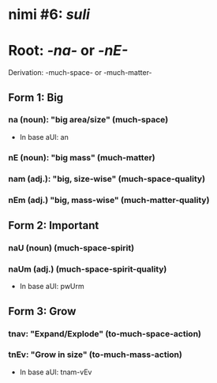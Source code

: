 # nimi #6: *suli*
# Root: *-na-* or *-nE-*
Derivation: -much-space- or -much-matter-

## Form 1: Big
### na (noun): "big area/size" (much-space)
* In base aUI: an
### nE (noun): "big mass" (much-matter)
### nam (adj.): "big, size-wise" (much-space-quality)
### nEm (adj.) "big, mass-wise" (much-matter-quality)

## Form 2: Important
### naU (noun) (much-space-spirit)
### naUm (adj.) (much-space-spirit-quality)
* In base aUI: pwUrm

## Form 3: Grow
### tnav: "Expand/Explode" (to-much-space-action)
### tnEv: "Grow in size" (to-much-mass-action)
* In base aUI: tnam-vEv
